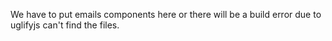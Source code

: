 We have to put emails components here or there will be a build error due to uglifyjs can't find the files.
